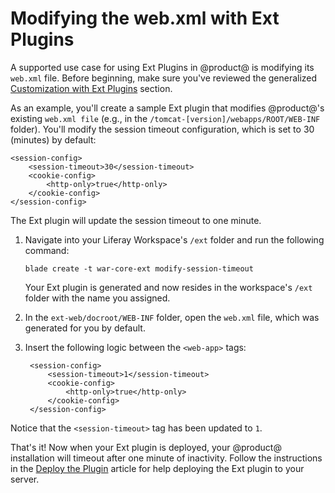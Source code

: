 # Modifying the web.xml with Ext Plugins [](id=modifying-the-web-xml-with-ext-plugins)

A supported use case for using Ext Plugins in @product@ is modifying its
`web.xml` file. Before beginning, make sure you've reviewed the generalized
[Customization with Ext Plugins](/develop/reference/-/knowledge_base/7-1/customizing-core-functionality-with-ext)
section.

As an example, you'll create a sample Ext plugin that modifies @product@'s
existing `web.xml file` (e.g., in the `/tomcat-[version]/webapps/ROOT/WEB-INF`
folder). You'll modify the session timeout configuration, which is set to 30
(minutes) by default:

    <session-config>
        <session-timeout>30</session-timeout>
        <cookie-config>
            <http-only>true</http-only>
        </cookie-config>
    </session-config>

The Ext plugin will update the session timeout to one minute.

1.  Navigate into your Liferay Workspace's `/ext` folder and run the following
    command:

        blade create -t war-core-ext modify-session-timeout

    Your Ext plugin is generated and now resides in the workspace's `/ext`
    folder with the name you assigned.

2.  In the `ext-web/docroot/WEB-INF` folder, open the `web.xml` file, which was
    generated for you by default.

3. Insert the following logic between the `<web-app>` tags:

        <session-config>
            <session-timeout>1</session-timeout>
            <cookie-config>
                <http-only>true</http-only>
            </cookie-config>
        </session-config>

Notice that the `<session-timeout>` tag has been updated to `1`.

That's it! Now when your Ext plugin is deployed, your @product@ installation
will timeout after one minute of inactivity. Follow the instructions in the
[Deploy the Plugin](/develop/reference/-/knowledge_base/7-1/deploying-an-ext-plugin)
article for help deploying the Ext plugin to your server.
